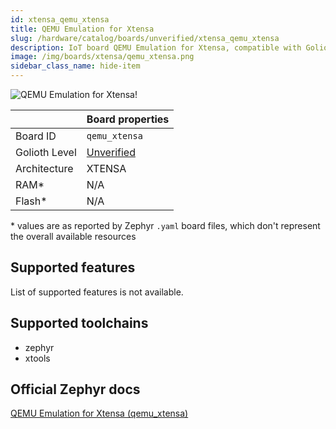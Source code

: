 ```yaml
---
id: xtensa_qemu_xtensa
title: QEMU Emulation for Xtensa
slug: /hardware/catalog/boards/unverified/xtensa_qemu_xtensa
description: IoT board QEMU Emulation for Xtensa, compatible with Golioth at unverified level.
image: /img/boards/xtensa/qemu_xtensa.png
sidebar_class_name: hide-item
---
```


[//]: # (This is an auto-generated file, do not edit! Changes to it will be lost upon re-generation)

![QEMU Emulation for Xtensa!](/img/boards/xtensa/qemu_xtensa.png "QEMU Emulation for Xtensa")

|                | Board properties     |
| -------------  | -------------------- |
| Board ID       | `qemu_xtensa` |
| Golioth Level  | [Unverified](/hardware#unverified-boards) |
| Architecture   | XTENSA |
| RAM*           | N/A |
| Flash*         | N/A |

\* values are as reported by Zephyr `.yaml` board files, which don't represent the overall available resources



## Supported features

List of supported features is not available.

## Supported toolchains

* zephyr
* xtools

## Official Zephyr docs

[QEMU Emulation for Xtensa (qemu_xtensa)](https://docs.zephyrproject.org/latest/boards/xtensa/qemu_xtensa/doc/index.html)
